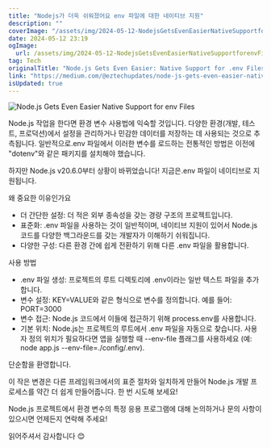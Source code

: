 ```yaml
---
title: "Nodejs가 더욱 쉬워졌어요 env 파일에 대한 네이티브 지원"
description: ""
coverImage: "/assets/img/2024-05-12-NodejsGetsEvenEasierNativeSupportforenvFiles_0.png"
date: 2024-05-12 23:19
ogImage: 
  url: /assets/img/2024-05-12-NodejsGetsEvenEasierNativeSupportforenvFiles_0.png
tag: Tech
originalTitle: "Node.js Gets Even Easier: Native Support for .env Files"
link: "https://medium.com/@eztechupdates/node-js-gets-even-easier-native-support-for-env-files-affd133c18dd"
isUpdated: true
---
```






![Node.js Gets Even Easier Native Support for env Files](/assets/img/2024-05-12-NodejsGetsEvenEasierNativeSupportforenvFiles_0.png)

Node.js 작업을 한다면 환경 변수 사용법에 익숙할 것입니다. 다양한 환경(개발, 테스트, 프로덕션)에서 설정을 관리하거나 민감한 데이터를 저장하는 데 사용되는 것으로 추측됩니다.
일반적으로.env 파일에서 이러한 변수를 로드하는 전통적인 방법은 이전에 "dotenv"와 같은 패키지를 설치해야 했습니다.

하지만 Node.js v20.6.0부터 상황이 바뀌었습니다! 지금은.env 파일이 네이티브로 지원됩니다.

왜 중요한 이유인가요



- 더 간단한 설정: 더 적은 외부 종속성을 갖는 경량 구조의 프로젝트입니다.
- 표준화: .env 파일을 사용하는 것이 일반적이며, 네이티브 지원이 있어서 Node.js 코드를 다양한 백그라운드를 갖는 개발자가 이해하기 쉬워집니다.
- 다양한 구성: 다른 환경 간에 쉽게 전환하기 위해 다른 .env 파일을 활용합니다.

사용 방법

- .env 파일 생성: 프로젝트의 루트 디렉토리에 .env이라는 일반 텍스트 파일을 추가합니다.
- 변수 설정: KEY=VALUE와 같은 형식으로 변수를 정의합니다. 예를 들어:
PORT=3000
- 변수 접근: Node.js 코드에서 이들에 접근하기 위해 process.env를 사용합니다.
- 기본 위치: Node.js는 프로젝트의 루트에서 .env 파일을 자동으로 찾습니다. 사용자 정의 위치가 필요하다면 앱을 실행할 때 --env-file 플래그를 사용하세요 (예: node app.js --env-file=./config/.env).

단순함을 환영합니다.



이 작은 변경은 다른 프레임워크에서의 표준 절차와 일치하게 만들어 Node.js 개발 프로세스를 약간 더 쉽게 만들어줍니다. 한 번 시도해 보세요!

Node.js 프로젝트에서 환경 변수의 특정 응용 프로그램에 대해 논의하거나 문의 사항이 있으시면 언제든지 연락해 주세요!

읽어주셔서 감사합니다 😊